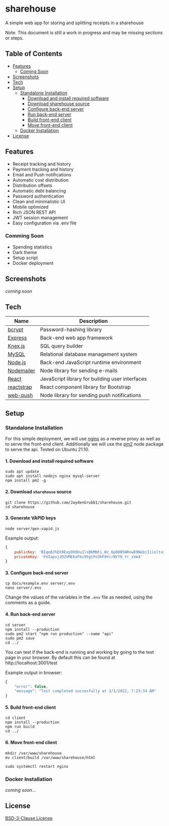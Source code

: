 # sharehouse
A simple web app for storing and splitting receipts in a sharehouse

Note. This document is still a work in progress and may be missing sections or steps.

## Table of Contents
- [Features](#features)
	- [Coming Soon](#comming-soon)
- [Screenshots](#screenshots)
- [Tech](#tech)
- [Setup](#setup)
	- [Standalone Installation](#standalone-installation)
		- [Download and install required software](#1-download-and-install-required-software)
		- [Download sharehouse source](#2-download-sharehouse-source)
		- [Configure back-end server](#3-configure-back-end-server)
		- [Run back-end server](#4-run-back-end-server)
		- [Build front-end client](#5-build-front-end-client)
		- [Move front-end client](#6-move-front-end-client)
	- [Docker Installation](#docker-installation)
- [License](#license)

## Features
- Receipt tracking and history
- Payment tracking and history
- Email and Push notifications
- Automatic cost distribution
- Distribution offsets
- Automatic debt balancing
- Password authentication
- Clean and minimalistic UI
- Mobile optimized
- Rich JSON REST API
- JWT session management
- Easy configuration via .env file

### Comming Soon
- Spending statistics
- Dark theme
- Setup script
- Docker deployment

## Screenshots
*coming soon*

## Tech
| Name | Description |
| --- | --- |
| [bcrypt](https://www.npmjs.com/package/bcrypt) | Password-hashing library |
| [Express](https://expressjs.com/) | Back-end web app framework |
| [Knex.js](https://knexjs.org/) | SQL query builder |
| [MySQL](https://www.mysql.com/) | Relational database management system |
| [Node.js](https://nodejs.org/) | Back-end JavaScript runtime environment |
| [Nodemailer](https://nodemailer.com/about/) | Node library for sending e-mails |
| [React](https://reactjs.org/) | JavaScript library for building user interfaces |
| [reactstrap](https://reactstrap.github.io/) | React component library for Bootstrap |
| [web-push](https://www.npmjs.com/package/web-push) | Node library for sending push notifications |

## Setup
### Standalone Installation
For this simple deployment, we will use [nginx](https://www.nginx.com/) as a reverse proxy as well as to serve the front-end client. Additionally we will use the [pm2](https://pm2.keymetrics.io/) node package to serve the api. Tested on Ubuntu 21.10.

#### 1. Download and install required software
```console
sudo apt update
sudo apt install nodejs nginx mysql-server
npm install pm2 -g
```

#### 2. Download `sharehouse` source
```console
git clone https://github.com/JaydenGrubb1/sharehouse.git
cd sharehouse
```

<!-- TODO packages need installing first -->
#### 3. Generate VAPID keys
```console
node server/gen-vapid.js
```
Example output:
```javascript
{
	publicKey: 'BIqoBJhEX9Exp9XOUu1lsB6MNti_Wz_6p0OB5WRowD9NebjIiixltxmBYzWzoLQemuqYmaRvU7QiW9e0-AK2Jrk'
	privateKey: 'PeIapvjJO2VMEkoFbi95gtPo3kF0YcrNYY0_Yr_xVm4'
}
```

#### 3. Configure back-end server
```console
cp docs/example.env server/.env
nano server/.env
```
Change the values of the variables in the `.env` file as needed, using the comments as a guide.

#### 4. Run back-end server
```console
cd server
npm install --production
sudo pm2 start "npm run production" --name "api"
sudo pm2 save
cd ../
```
You can test if the back-end is running and working by going to the test page in your browser. By default this can be found at http://localhost:3001/test

Example output in browser:
```javascript
{
	"error": false,
	"message": "Test completed succesfully at 3/1/2022, 7:23:34 AM"
}
```

#### 5. Build front-end client
```console
cd client
npm install --production
npm run build
cd ../
```

#### 6. Move front-end client
```console
mkdir /var/www/sharehouse
mv client/build /var/www/sharehouse/html
```
```console
sudo systemctl restart nginx
```

### Docker Installation
*coming soon...*

## License
[BSD-3-Clause License](LICENSE)